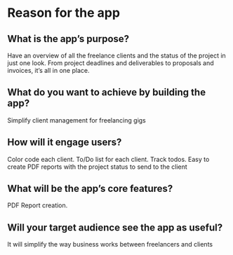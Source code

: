 # Reason for the app

## What is the app’s purpose?

Have an overview of all the freelance clients and the status of the project in just one look. From project deadlines and deliverables to proposals and invoices, it’s all in one place.

## What do you want to achieve by building the app?

Simplify client management for freelancing gigs

## How will it engage users?

Color code each client. To/Do list for each client. Track todos.
Easy to create PDF reports with the project status to send to the client

## What will be the app’s core features?

PDF Report creation.

## Will your target audience see the app as useful?

It will simplify the way business works between freelancers and clients
